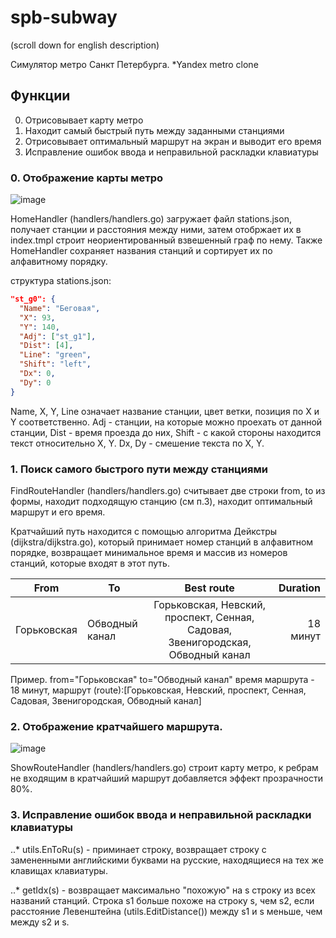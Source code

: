 # spb-subway

(scroll down for english description)

Симулятор метро Санкт Петербурга. *Yandex metro clone

## Функции
0) Отрисовывает карту метро
1) Находит самый быстрый путь между заданными станциями 
2) Отрисовывает оптимальный маршрут на экран и выводит его время
3) Исправление ошибок ввода и неправильной раскладки клавиатуры

### 0. Отображение карты метро

![image](https://user-images.githubusercontent.com/111375726/226001931-1626532b-4c38-4973-90ad-c2603d3cf7f2.png)

HomeHandler (handlers/handlers.go) загружает файл stations.json, получает станции и расстояния между ними, затем отобржает их в index.tmpl строит неориентированный взвешенный граф по нему. Также HomeHandler сохраняет названия станций и сортирует их по алфавитному порядку. 

структура stations.json:

```json
"st_g0": {
  "Name": "Беговая",
  "X": 93,
  "Y": 140,
  "Adj": ["st_g1"],
  "Dist": [4],
  "Line": "green",
  "Shift": "left",
  "Dx": 0,
  "Dy": 0
}
```

Name, X, Y, Line означает название станции, цвет ветки, позиция по X и Y соответственно. Adj - станции, на которые можно проехать от данной станции, Dist - время проезда до них, Shift - с какой стороны находится текст относительно X, Y. Dx, Dy - смешение текста по X, Y. 

### 1. Поиск самого быстрого пути между станциями 
FindRouteHandler (handlers/handlers.go) считывает две строки from, to из формы, находит подходящую станцию (см п.3), находит оптимальный маршрут и его время. 

Кратчайший путь находится с помощью алгоритма Дейкстры (dijkstra/dijkstra.go), который принимает номер станций в алфавитном порядке, возвращает минимальное время и массив из номеров станций, которые входят в этот путь. 

| From      | To           | Best route                                                                    | Duration |
|-----------|--------------|:-----------------------------------------------------------------------------:|---------:|
|Горьковская|Обводный канал|Горьковская, Невский, проспект, Сенная, Садовая, Звенигородская, Обводный канал| 18 минут |

Пример. from="Горьковская" to="Обводный канал" время маршрута - 18 минут, маршрут (route):[Горьковская, Невский, проспект, Сенная, Садовая, Звенигородская, Обводный канал]

### 2. Отображение кратчайшего маршрута.

![image](https://user-images.githubusercontent.com/111375726/226002641-9811083e-3962-4493-bf20-741bdd26c923.png)

ShowRouteHandler (handlers/handlers.go) строит карту метро, к ребрам не входящим в кратчайший маршрут добавляется эффект прозрачности 80%. 

### 3. Исправление ошибок ввода и неправильной раскладки клавиатуры
..* utils.EnToRu(s) - приминает строку, возвращает строку с замененными английскими буквами на русские, находящиеся на тех же клавищах клавиатуры. 

..* getIdx(s) - возвращает максимально "похожую" на s строку из всех названий станций. Строка s1 больше похоже на строку s, чем s2, если расстояние Левенштейна (utils.EditDistance()) между s1 и s меньше, чем между s2 и s. 
